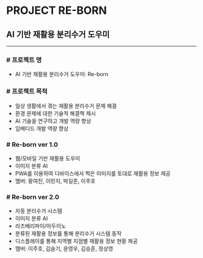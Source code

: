# PROJECT RE-BORN

## AI 기반 재활용 분리수거 도우미

------------

### 	# 프로젝트 명

* AI 기반 재활용 분리수거 도우미: Re-born



### 	# 프로젝트 목적

* 일상 생활에서 겪는 재활용 분리수거 문제 해결
* 환경 문제에 대한 기술적 해결책 제시
* AI 기술을 연구하고 개발 역량 향상
* 임베디드 개발 역량 향상



### # Re-born ver 1.0

* 웹/모바일 기반 재활용 도우미
* 이미지 분류 AI
* PWA를 이용하여 디바이스에서 찍은 이미지를 토대로 재활용 정보 제공
* 멤버: 황여진, 이민지, 박길준, 이주호



### # Re-born ver 2.0

* 자동 분리수거 시스템
* 이미지 분류 AI
* 라즈베리파이/아두이노
* 분류된 재활용 정보를 통해 분리수거 시스템 동작
* 디스플레이를 통해 지역별 지점별 재활용 정보 현황 제공
* 멤버: 이주호, 김슬기, 윤영우, 김승훈, 정상영


